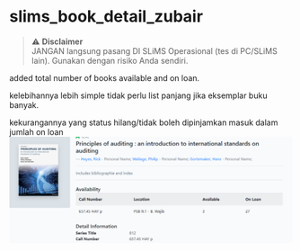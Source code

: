 # slims_book_detail_zubair
> ⚠️ **Disclaimer**  
> JANGAN langsung pasang DI SLiMS Operasional (tes di PC/SLiMS lain). Gunakan dengan risiko Anda sendiri.

added total number of books available and on loan. 

kelebihannya lebih simple tidak perlu list panjang jika eksemplar buku banyak.

kekurangannya yang status hilang/tidak boleh dipinjamkan masuk dalam jumlah on loan
![Alt text](https://raw.githubusercontent.com/adeism/slims_book_detail_zubair/main/msedge_qizrRLoXD1.png "screenshot")
